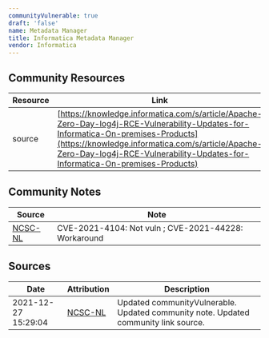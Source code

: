 ```yaml
---
communityVulnerable: true
draft: 'false'
name: Metadata Manager
title: Informatica Metadata Manager
vendor: Informatica
---
```



## Community Resources
| Resource | Link |
| --- | --- |
| source | [https://knowledge.informatica.com/s/article/Apache-Zero-Day-log4j-RCE-Vulnerability-Updates-for-Informatica-On-premises-Products](https://knowledge.informatica.com/s/article/Apache-Zero-Day-log4j-RCE-Vulnerability-Updates-for-Informatica-On-premises-Products) |

## Community Notes
| Source | Note |
| --- | --- |
| [NCSC-NL](https://github.com/NCSC-NL/log4shell/blob/main/software/README.md) | CVE-2021-4104: Not vuln ; CVE-2021-44228: Workaround </ul> |

## Sources
| Date | Attribution | Description |
| --- | --- | --- |
| 2021-12-27 15:29:04 | [NCSC-NL](https://github.com/NCSC-NL/log4shell/blob/main/software/README.md) | Updated communityVulnerable. Updated community note. Updated community link source.  |
